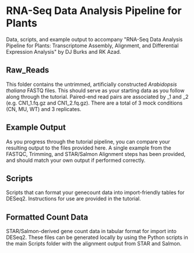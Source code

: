 # RNA-Seq Data Analysis Pipeline for Plants

Data, scripts, and example output to accompany "RNA-Seq Data Analysis Pipeline for Plants: Transcriptome Assembly, Alignment, and Differential Expression Analysis" by DJ Burks and RK Azad.

## Raw_Reads

This folder contains the untrimmed, artificially constructed *Arabidopsis thaliana* FASTQ files.  This should serve as your starting data as you follow along through the tutorial.
Paired-end read pairs are associated by _1 and _2 (e.g. CN1_1.fq.gz and CN1_2.fq.gz).
There are a total of 3 mock conditions (CN, MU, WT) and 3 replicates.

## Example Output

As you progress through the tutorial pipeline, you can compare your resulting output to the files provided here.  A single example from the FASTQC, Trimming, and STAR/Salmon Alignment steps has been provided, and should match your own output if performed correctly.

## Scripts

Scripts that can format your genecount data into import-friendly tables for DESeq2.  Instructions for use are provided in the tutorial.

## Formatted Count Data

STAR/Salmon-derived gene count data in tabular format for import into DESeq2.  These files can be generated locally by using the Python scripts in the main Scripts folder with the alignment output from STAR and Salmon.


